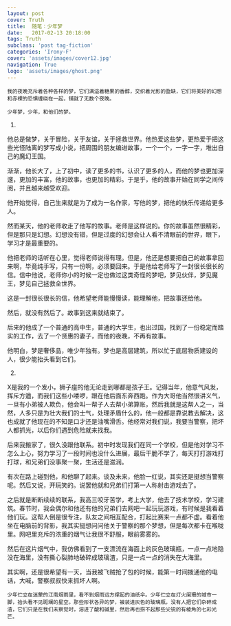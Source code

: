 ---layout: postcover: Truthtitle:  随笔：少年梦date:   2017-02-13 20:18:00tags: Truthsubclass: 'post tag-fiction'categories: 'Irony-F'cover: 'assets/images/cover12.jpg'navigation: Truelogo: 'assets/images/ghost.png'--- 		我的夜晚充斥着各种各样的梦，它们满溢着糖果的香醇，交织着光影的盈缺，它们将美好的幻想和赤裸的恐惧缠绕在一起，铺就了无数个夜晚。		少年梦，少年，和他们的梦。1.他总是做梦，关于冒险，关于友谊，关于拯救世界。他热爱这些梦，更热爱于把这些光怪陆离的梦写成小说，把周围的朋友编进故事，一个一个，一字一字，堆出自己的魔幻王国。	渐渐，他长大了，上了初中，读了更多的书，认识了更多的人，而他的梦也更加深邃，更加的丰富，他的故事，也更加的精彩。于是乎，他的故事开始在同学之间传阅，并且越来越受欢迎。	他开始觉得，自己生来就是为了成为一名作家，写他的梦，把他的快乐传递给更多人。然而某天，他的老师收走了他写的故事。老师是这样说的。你的故事虽然很精彩，但是那只是幻想。幻想没有错，但是过度的幻想会让人看不清眼前的世界，眼下，学习才是最重要的。他把老师的话听在心里，觉得老师说得有理。但是，他还是想要把自己的故事拿回来啊，毕竟纯手写，只有一份啊，必须要回来。于是他给老师写了一封很长很长的信。信中他说，老师你小的时候一定也做过这类奇怪的梦吧，梦见伙伴，梦见魔王，梦见自己拯救全世界。这是一封很长很长的信，他希望老师能慢慢读，能理解他，把故事还给他。然后，就没有然后了。故事到这来就结束了。后来的他成了一个普通的高中生，普通的大学生，也出过国，找到了一份稳定而踏实的工作，去了一个贤惠的妻子，而他的夜晚，不再有故事。他明白，梦是奢侈品，唯少年独有。梦也是高层建筑，所以忙于底层物质建设的人，很少能抬头看到它们。2.X是我的一个发小，狮子座的他无论走到哪都是孩子王。记得当年，他意气风发，挥斥方遒，而我们这些小喽啰，跟在他后面东奔西跑。作为大哥他当然很讲义气，一旦有小弟被人欺负，他会叫一帮子人去帮小弟算账，然后我就是这帮人之一，当然，人多只是为壮大我们的士气，处理矛盾什么的，他一般都是靠说教去解决，这也成就了他现在的不知是口才还是油嘴滑舌。他经常对我们说，我要当警察，把坏人都抓光，以后你们遇到危险就来找我。后来我搬家了，很久没跟他联系。初中时发现我们在同一个学校，但是他对学习不怎么上心，努力学习了一段时间也没什么进展，最后干脆不学了，每天打打游戏打打球，和兄弟们没事聚一聚，生活还是滋润。有次在路上碰到他，和他聊了起来。谈及未来，他脸一红说，其实还是挺想当警察呢。然后又说，开玩笑的。说罢他就和兄弟们打第一人称射击游戏去了。之后就是断断续续的联系，我高三咬牙苦学，考上大学，他去了技术学校，学习建筑。春节时，我会偶尔和他还有他的兄弟们去网吧一起玩玩游戏，有时候是我看着他们玩。这帮人倒是很专注，队友之间相互配合，打起比赛来一点都不虚。看着他坐在电脑前的背影，我其实挺想问问他关于警察的那个梦想，但是每次都卡在喉咙里。网吧里充斥的浓重的烟气让我很不舒服，眼前雾雾的。	然后在这片烟气中，我仿佛看到了一支漂流在海面上的灰色玻璃瓶，一点一点地隐没在海里，没有撕心裂肺地破碎成玻璃渣，只是一点一点的消失在大海里。其实啊，还是很希望有一天，当我被飞贼抢了包的时候，能第一时间拨通他的电话，大喊，警察叔叔快来抓坏人啊。		少年伫立在迷蒙的江南烟雨里，看不到烟雨远方撑起的油纸伞。少年伫立在灯火阑珊的城市一脚，抬头看不见斑斓的星空。那些形状各异的梦，被装进灰色的玻璃瓶，没有人把它们杂碎成渣，它们只是在我们未察觉时，溶进了酸和碱里，然后再也捞不起那些尖锐的有棱角的七彩光芒。